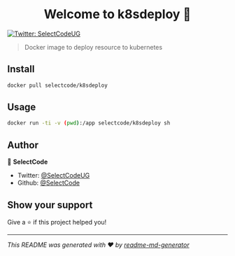 <h1 align="center">Welcome to k8sdeploy 👋</h1>
<p>
  <a href="https://twitter.com/SelectCodeUG">
    <img alt="Twitter: SelectCodeUG" src="https://img.shields.io/twitter/follow/SelectCodeUG.svg?style=social" target="_blank" />
  </a>
</p>

> Docker image to deploy resource to kubernetes

## Install

```sh
docker pull selectcode/k8sdeploy
```

## Usage

```sh
docker run -ti -v (pwd):/app selectcode/k8sdeploy sh
```

## Author

👤 **SelectCode**

- Twitter: [@SelectCodeUG](https://twitter.com/SelectCodeUG)
- Github: [@SelectCode](https://github.com/SelectCode)

## Show your support

Give a ⭐️ if this project helped you!

---

_This README was generated with ❤️ by [readme-md-generator](https://github.com/kefranabg/readme-md-generator)_
